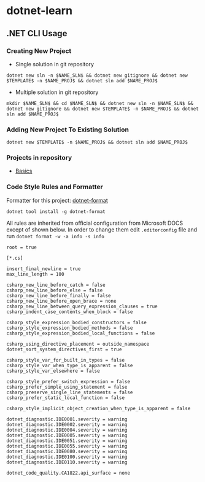 # dotnet-learn

## .NET CLI Usage
### Creating New Project
* Single solution in git repository
```
dotnet new sln -n $NAME_SLN$ && dotnet new gitignore && dotnet new $TEMPLATE$ -n $NAME_PROJ$ && dotnet sln add $NAME_PROJ$
```
* Multiple solution in git repository
```
mkdir $NAME_SLN$ && cd $NAME_SLN$ && dotnet new sln -n $NAME_SLN$ && dotnet new gitignore && dotnet new $TEMPLATE$ -n $NAME_PROJ$ && dotnet sln add $NAME_PROJ$
```

### Adding New Project To Existing Solution  
```
dotnet new $TEMPLATE$ -n $NAME_PROJ$ && dotnet sln add $NAME_PROJ$
```

### Projects in repository
* [Basics](https://docs.microsoft.com/en-us/dotnet/csharp/)


### Code Style Rules and Formatter
Formatter for this project: [dotnet-format](https://github.com/dotnet/format)
```
dotnet tool install -g dotnet-format
```
All rules are inherited from official configuration from Microsoft DOCS except of shown below.
In order to change them edit `.editorconfig` file and run `dotnet format -w -a info -s info` 
```
root = true

[*.cs]

insert_final_newline = true
max_line_length = 100

csharp_new_line_before_catch = false
csharp_new_line_before_else = false
csharp_new_line_before_finally = false
csharp_new_line_before_open_brace = none
csharp_new_line_between_query_expression_clauses = true
csharp_indent_case_contents_when_block = false

csharp_style_expression_bodied_constructors = false
csharp_style_expression_bodied_methods = false
csharp_style_expression_bodied_local_functions = false

csharp_using_directive_placement = outside_namespace
dotnet_sort_system_directives_first = true

csharp_style_var_for_built_in_types = false
csharp_style_var_when_type_is_apparent = false
csharp_style_var_elsewhere = false

csharp_style_prefer_switch_expression = false
csharp_prefer_simple_using_statement = false
csharp_preserve_single_line_statements = false
csharp_prefer_static_local_function = false

csharp_style_implicit_object_creation_when_type_is_apparent = false

dotnet_diagnostic.IDE0001.severity = warning
dotnet_diagnostic.IDE0002.severity = warning
dotnet_diagnostic.IDE0004.severity = warning
dotnet_diagnostic.IDE0005.severity = warning
dotnet_diagnostic.IDE0051.severity = warning
dotnet_diagnostic.IDE0055.severity = warning
dotnet_diagnostic.IDE0080.severity = warning
dotnet_diagnostic.IDE0100.severity = warning
dotnet_diagnostic.IDE0110.severity = warning

dotnet_code_quality.CA1822.api_surface = none
```
